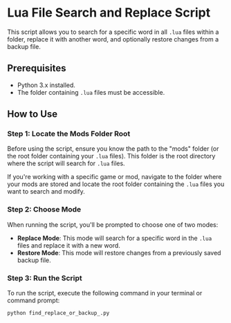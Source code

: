 # Lua File Search and Replace Script

This script allows you to search for a specific word in all `.lua` files within a folder, replace it with another word, and optionally restore changes from a backup file.

## Prerequisites

- Python 3.x installed.
- The folder containing `.lua` files must be accessible.

## How to Use

### Step 1: Locate the Mods Folder Root

Before using the script, ensure you know the path to the "mods" folder (or the root folder containing your `.lua` files). This folder is the root directory where the script will search for `.lua` files.

If you're working with a specific game or mod, navigate to the folder where your mods are stored and locate the root folder containing the `.lua` files you want to search and modify.

### Step 2: Choose Mode

When running the script, you'll be prompted to choose one of two modes:

- **Replace Mode**: This mode will search for a specific word in the `.lua` files and replace it with a new word.
- **Restore Mode**: This mode will restore changes from a previously saved backup file.

### Step 3: Run the Script

To run the script, execute the following command in your terminal or command prompt:

```bash
python find_replace_or_backup_.py

